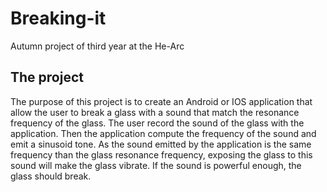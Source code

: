 # Breaking-it

Autumn project of third year at the He-Arc 

## The project
The purpose of this project is to create an Android or IOS application that allow the user to break a glass with a sound that match the resonance frequency of the glass. 
The user record the sound of the glass with the application. Then the application compute the frequency of the sound and emit a sinusoid tone. As the sound emitted by the application is the same frequency than the glass resonance frequency, exposing the glass to this sound will make the glass vibrate. If the sound is powerful enough, the glass should break.
